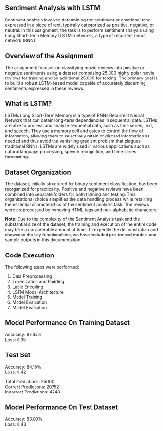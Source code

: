 ## Sentiment Analysis with LSTM
Sentiment analysis involves determining the sentiment or emotional tone expressed in a piece of text, typically categorized as positive, negative, or neutral. In this assignment, 
the task is to perform sentiment analysis using Long Short-Term Memory (LSTM) networks, a type of recurrent neural network (RNN)

## Overview of the Assignment
The assignment focuses on classifying movie reviews into positive or negative sentiments using a dataset comprising 25,000 highly polar movie reviews for training and an additional 
25,000 for testing. The primary goal is to build a robust LSTM-based model capable of accurately discerning sentiments expressed in these reviews.

## What is LSTM?
LSTMs Long Short-Term Memory is a type of RNNs Recurrent Neural Network that can detain long-term dependencies in sequential data. LSTMs are able to process and analyze 
sequential data, such as time series, text, and speech. They use a memory cell and gates to control the flow of information, allowing them to selectively retain or discard
information as needed and thus avoid the vanishing gradient problem that plagues traditional RNNs. LSTMs are widely used in various applications such as natural language processing, 
speech recognition, and time series forecasting.

## Dataset Organization
The dataset, initially structured for binary sentiment classification, has been reorganized for practicality. Positive and negative reviews have been combined into separate
folders for both training and testing. This organizational choice simplifies the data handling process while retaining the essential characteristics of the sentiment analysis task.
The reviews were preprocessed by removing HTML tags and non-alphabetic characters. 

**Note:**  Due to the complexity of the Sentiment Analysis task and the substantial size of the dataset, the training and execution of the entire code may take a considerable amount of time. 
To expedite the demonstration and showcase the key functionalities, we have included pre-trained models and sample outputs in this documentation.

## Code Execution 
The following steps were performed:
1. Data Preprocessing
2. Tokenization and Padding
3. Lable Encoding
4. LSTM Model Architecture
5. Model Training
6. Model Evaluation
7. Model Evaluation

## Model Performance On Training Dataset
Accuracy: 87.45% <br>
Loss: 0.35

## Test Set
Accuracy: 84.10% <br>
Loss: 0.42

Total Predictions: 25000 <br>
Correct Predictions: 20752 <br>
Incorrect Predictions: 4248

## Model Performance On Test Dataset
Accuracy: 83.00% <br>
Loss: 0.43

